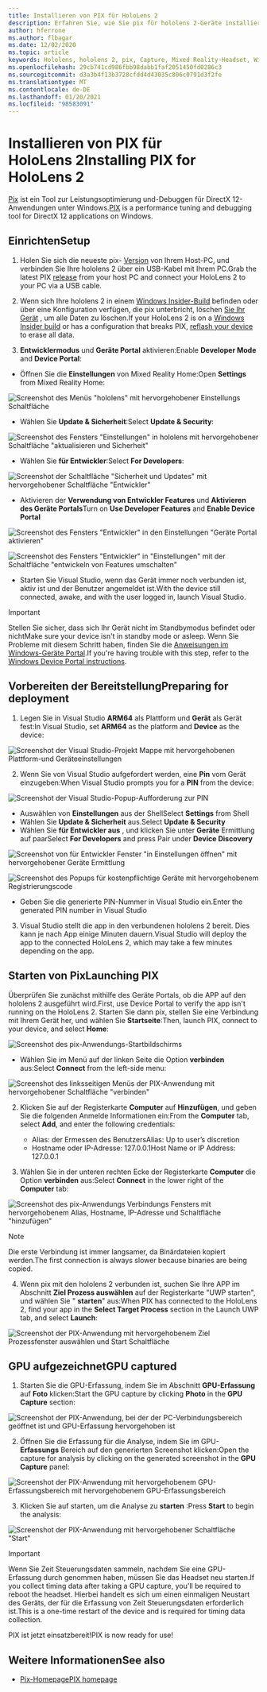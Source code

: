 ```yaml
---
title: Installieren von PIX für HoloLens 2
description: Erfahren Sie, wie Sie pix für hololens 2-Geräte installieren.
author: hferrone
ms.author: flbagar
ms.date: 12/02/2020
ms.topic: article
keywords: Hololens, hololens 2, pix, Capture, Mixed Reality-Headset, Windows Mixed Reality-Headset, Virtual Reality-Headset
ms.openlocfilehash: 29cb741cd986fbb98dabb1faf2051450fd0286c3
ms.sourcegitcommit: d3a3b4f13b3728cfdd4d43035c806c0791d3f2fe
ms.translationtype: MT
ms.contentlocale: de-DE
ms.lasthandoff: 01/20/2021
ms.locfileid: "98583091"
---
```

# <a name="installing-pix-for-hololens-2"></a><span data-ttu-id="843ef-104">Installieren von PIX für HoloLens 2</span><span class="sxs-lookup"><span data-stu-id="843ef-104">Installing PIX for HoloLens 2</span></span>

<span data-ttu-id="843ef-105">[Pix](https://devblogs.microsoft.com/pix) ist ein Tool zur Leistungsoptimierung und-Debuggen für DirectX 12-Anwendungen unter Windows.</span><span class="sxs-lookup"><span data-stu-id="843ef-105">[PIX](https://devblogs.microsoft.com/pix) is a performance tuning and debugging tool for DirectX 12 applications on Windows.</span></span> 

## <a name="setup"></a><span data-ttu-id="843ef-106">Einrichten</span><span class="sxs-lookup"><span data-stu-id="843ef-106">Setup</span></span>

1. <span data-ttu-id="843ef-107">Holen Sie sich die neueste pix- [Version]( https://devblogs.microsoft.com/pix/download) von Ihrem Host-PC, und verbinden Sie Ihre hololens 2 über ein USB-Kabel mit Ihrem PC.</span><span class="sxs-lookup"><span data-stu-id="843ef-107">Grab the latest PIX [release]( https://devblogs.microsoft.com/pix/download) from your host PC and connect your HoloLens 2 to your PC via a USB cable.</span></span>

2. <span data-ttu-id="843ef-108">Wenn sich Ihre hololens 2 in einem [Windows Insider-Build](https://insider.windows.com) befinden oder über eine Konfiguration verfügen, die pix unterbricht, löschen  [Sie Ihr Gerät](/hololens/hololens-recovery) , um alle Daten zu löschen.</span><span class="sxs-lookup"><span data-stu-id="843ef-108">If your HoloLens 2 is on a [Windows Insider build](https://insider.windows.com) or has a configuration that breaks PIX,  [reflash your device](/hololens/hololens-recovery) to erase all data.</span></span>

3. <span data-ttu-id="843ef-109">**Entwicklermodus** und **Geräte Portal** aktivieren:</span><span class="sxs-lookup"><span data-stu-id="843ef-109">Enable **Developer Mode** and **Device Portal**:</span></span>

* <span data-ttu-id="843ef-110">Öffnen Sie die **Einstellungen** von Mixed Reality Home:</span><span class="sxs-lookup"><span data-stu-id="843ef-110">Open **Settings** from Mixed Reality Home:</span></span>

![Screenshot des Menüs "hololens" mit hervorgehobener Einstellungs Schaltfläche](images/pix-img-01.jpg)

* <span data-ttu-id="843ef-112">Wählen Sie **Update & Sicherheit**:</span><span class="sxs-lookup"><span data-stu-id="843ef-112">Select **Update & Security**:</span></span>

![Screenshot des Fensters "Einstellungen" in hololens mit hervorgehobener Schaltfläche "aktualisieren und Sicherheit"](images/pix-img-02.jpg)

* <span data-ttu-id="843ef-114">Wählen Sie **für Entwickler**:</span><span class="sxs-lookup"><span data-stu-id="843ef-114">Select **For Developers**:</span></span>

![Screenshot der Schaltfläche "Sicherheit und Updates" mit hervorgehobener Schaltfläche "Entwickler"](images/pix-img-03.jpg)

* <span data-ttu-id="843ef-116">Aktivieren der **Verwendung von Entwickler Features** und **Aktivieren des Geräte Portals**</span><span class="sxs-lookup"><span data-stu-id="843ef-116">Turn on **Use Developer Features** and **Enable Device Portal**</span></span>

![Screenshot des Fensters "Entwickler" in den Einstellungen "Geräte Portal aktivieren"](images/pix-img-04.jpg)

![Screenshot des Fensters "Entwickler" in "Einstellungen" mit der Schaltfläche "entwickeln von Features umschalten"](images/pix-img-05.jpg)

* <span data-ttu-id="843ef-119">Starten Sie Visual Studio, wenn das Gerät immer noch verbunden ist, aktiv ist und der Benutzer angemeldet ist.</span><span class="sxs-lookup"><span data-stu-id="843ef-119">With the device still connected, awake, and with the user logged in, launch Visual Studio.</span></span>

> [!IMPORTANT]
> <span data-ttu-id="843ef-120">Stellen Sie sicher, dass sich Ihr Gerät nicht im Standbymodus befindet oder nicht</span><span class="sxs-lookup"><span data-stu-id="843ef-120">Make sure your device isn't in standby mode or asleep.</span></span> <span data-ttu-id="843ef-121">Wenn Sie Probleme mit diesem Schritt haben, finden Sie die [Anweisungen im Windows-Geräte Portal](./using-the-windows-device-portal.md).</span><span class="sxs-lookup"><span data-stu-id="843ef-121">If you're having trouble with this step, refer to the [Windows Device Portal instructions](./using-the-windows-device-portal.md).</span></span>

## <a name="preparing-for-deployment"></a><span data-ttu-id="843ef-122">Vorbereiten der Bereitstellung</span><span class="sxs-lookup"><span data-stu-id="843ef-122">Preparing for deployment</span></span>

1. <span data-ttu-id="843ef-123">Legen Sie in Visual Studio **ARM64** als Plattform und **Gerät** als Gerät fest:</span><span class="sxs-lookup"><span data-stu-id="843ef-123">In Visual Studio, set **ARM64** as the platform and **Device** as the device:</span></span>

![Screenshot der Visual Studio-Projekt Mappe mit hervorgehobenen Plattform-und Geräteeinstellungen](images/pix-img-06.png)

2. <span data-ttu-id="843ef-125">Wenn Sie von Visual Studio aufgefordert werden, eine **Pin** vom Gerät einzugeben:</span><span class="sxs-lookup"><span data-stu-id="843ef-125">When Visual Studio prompts you for a **PIN** from the device:</span></span>

![Screenshot der Visual Studio-Popup-Aufforderung zur PIN](images/pix-img-07.png)

* <span data-ttu-id="843ef-127">Auswählen von **Einstellungen** aus der Shell</span><span class="sxs-lookup"><span data-stu-id="843ef-127">Select **Settings** from Shell</span></span>
* <span data-ttu-id="843ef-128">Wählen Sie **Update & Sicherheit** aus.</span><span class="sxs-lookup"><span data-stu-id="843ef-128">Select **Update & Security**</span></span>
* <span data-ttu-id="843ef-129">Wählen Sie **für Entwickler aus** , und klicken Sie unter **Geräte** Ermittlung auf paar</span><span class="sxs-lookup"><span data-stu-id="843ef-129">Select **For Developers** and press Pair under **Device Discovery**</span></span> 

![Screenshot von für Entwickler Fenster "in Einstellungen öffnen" mit hervorgehobener Geräte Ermittlung](images/pix-img-08.jpg)

![Screenshot des Popups für kostenpflichtige Geräte mit hervorgehobenem Registrierungscode](images/pix-img-09.jpg)

* <span data-ttu-id="843ef-132">Geben Sie die generierte PIN-Nummer in Visual Studio ein.</span><span class="sxs-lookup"><span data-stu-id="843ef-132">Enter the generated PIN number in Visual Studio</span></span>

3. <span data-ttu-id="843ef-133">Visual Studio stellt die app in den verbundenen hololens 2 bereit. Dies kann je nach App einige Minuten dauern.</span><span class="sxs-lookup"><span data-stu-id="843ef-133">Visual Studio will deploy the app to the connected HoloLens 2, which may take a few minutes depending on the app.</span></span>

## <a name="launching-pix"></a><span data-ttu-id="843ef-134">Starten von Pix</span><span class="sxs-lookup"><span data-stu-id="843ef-134">Launching PIX</span></span>

<span data-ttu-id="843ef-135">Überprüfen Sie zunächst mithilfe des Geräte Portals, ob die APP auf den hololens 2 ausgeführt wird.</span><span class="sxs-lookup"><span data-stu-id="843ef-135">First, use Device Portal to verify the app isn't running on the HoloLens 2.</span></span> <span data-ttu-id="843ef-136">Starten Sie dann pix, stellen Sie eine Verbindung mit Ihrem Gerät her, und wählen Sie **Startseite**:</span><span class="sxs-lookup"><span data-stu-id="843ef-136">Then, launch PIX, connect to your device, and select **Home**:</span></span>

![Screenshot des pix-Anwendungs-Startbildschirms](images/pix-img-10.png)

* <span data-ttu-id="843ef-138">Wählen Sie im Menü auf der linken Seite die Option **verbinden** aus:</span><span class="sxs-lookup"><span data-stu-id="843ef-138">Select **Connect** from the left-side menu:</span></span>

![Screenshot des linksseitigen Menüs der PIX-Anwendung mit hervorgehobener Schaltfläche "verbinden"](images/pix-img-11.png)

2. <span data-ttu-id="843ef-140">Klicken Sie auf der Registerkarte **Computer** auf **Hinzufügen**, und geben Sie die folgenden Anmelde Informationen ein:</span><span class="sxs-lookup"><span data-stu-id="843ef-140">From the **Computer** tab, select **Add**, and enter the following credentials:</span></span>
    * <span data-ttu-id="843ef-141">Alias: der Ermessen des Benutzers</span><span class="sxs-lookup"><span data-stu-id="843ef-141">Alias: Up to user’s discretion</span></span>
    * <span data-ttu-id="843ef-142">Hostname oder IP-Adresse: 127.0.0.1</span><span class="sxs-lookup"><span data-stu-id="843ef-142">Host Name or IP Address: 127.0.0.1</span></span>

3. <span data-ttu-id="843ef-143">Wählen Sie in der unteren rechten Ecke der Registerkarte **Computer** die Option **verbinden** aus:</span><span class="sxs-lookup"><span data-stu-id="843ef-143">Select **Connect** in the lower right of the **Computer** tab:</span></span>

![Screenshot des pix-Anwendungs Verbindungs Fensters mit hervorgehobenem Alias, Hostname, IP-Adresse und Schaltfläche "hinzufügen"](images/pix-img-12.png)

> [!NOTE]
> <span data-ttu-id="843ef-145">Die erste Verbindung ist immer langsamer, da Binärdateien kopiert werden.</span><span class="sxs-lookup"><span data-stu-id="843ef-145">The first connection is always slower because binaries are being copied.</span></span>

4. <span data-ttu-id="843ef-146">Wenn pix mit den hololens 2 verbunden ist, suchen Sie Ihre APP im Abschnitt **Ziel Prozess auswählen** auf der Registerkarte "UWP starten", und wählen Sie " **starten**" aus:</span><span class="sxs-lookup"><span data-stu-id="843ef-146">When PIX has connected to the HoloLens 2, find your app in the **Select Target Process** section in the Launch UWP tab, and select **Launch**:</span></span>

![Screenshot der PIX-Anwendung mit hervorgehobenem Ziel Prozessfenster auswählen und Start Schaltfläche](images/pix-img-13.png)

## <a name="gpu-captured"></a><span data-ttu-id="843ef-148">GPU aufgezeichnet</span><span class="sxs-lookup"><span data-stu-id="843ef-148">GPU captured</span></span>

1. <span data-ttu-id="843ef-149">Starten Sie die GPU-Erfassung, indem Sie im Abschnitt **GPU-Erfassung** auf **Foto** klicken:</span><span class="sxs-lookup"><span data-stu-id="843ef-149">Start the GPU capture by clicking **Photo** in the **GPU Capture** section:</span></span>

![Screenshot der PIX-Anwendung, bei der der PC-Verbindungsbereich geöffnet ist und GPU-Erfassung hervorgehoben ist](images/pix-img-14.png)

2. <span data-ttu-id="843ef-151">Öffnen Sie die Erfassung für die Analyse, indem Sie im GPU- **Erfassungs** Bereich auf den generierten Screenshot klicken:</span><span class="sxs-lookup"><span data-stu-id="843ef-151">Open the capture for analysis by clicking on the generated screenshot in the **GPU Capture** panel:</span></span>

![Screenshot der PIX-Anwendung mit hervorgehobenem GPU-Erfassungsbereich mit hervorgehobenem GPU-Erfassungsbereich](images/pix-img-15.png)

3. <span data-ttu-id="843ef-153">Klicken Sie auf starten, um die Analyse zu **starten** :</span><span class="sxs-lookup"><span data-stu-id="843ef-153">Press **Start** to begin the analysis:</span></span>

![Screenshot der PIX-Anwendung mit hervorgehobener Schaltfläche "Start"](images/pix-img-16.png)

> [!IMPORTANT]
> <span data-ttu-id="843ef-155">Wenn Sie Zeit Steuerungsdaten sammeln, nachdem Sie eine GPU-Erfassung durch genommen haben, müssen Sie das Headset neu starten.</span><span class="sxs-lookup"><span data-stu-id="843ef-155">If you collect timing data after taking a GPU capture, you'll be required to reboot the headset.</span></span> <span data-ttu-id="843ef-156">Hierbei handelt es sich um einen einmaligen Neustart des Geräts, der für die Erfassung von Zeit Steuerungsdaten erforderlich ist.</span><span class="sxs-lookup"><span data-stu-id="843ef-156">This is a one-time restart of the device and is required for timing data collection.</span></span>

<span data-ttu-id="843ef-157">PIX ist jetzt einsatzbereit!</span><span class="sxs-lookup"><span data-stu-id="843ef-157">PIX is now ready for use!</span></span>

## <a name="see-also"></a><span data-ttu-id="843ef-158">Weitere Informationen</span><span class="sxs-lookup"><span data-stu-id="843ef-158">See also</span></span>
* [<span data-ttu-id="843ef-159">Pix-Homepage</span><span class="sxs-lookup"><span data-stu-id="843ef-159">PIX homepage</span></span>](https://devblogs.microsoft.com/pix)